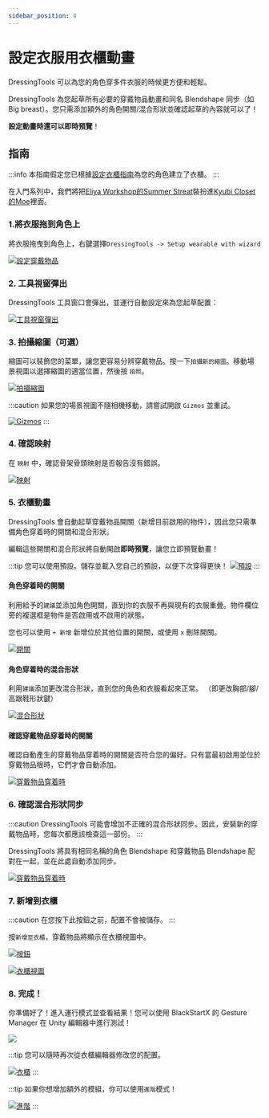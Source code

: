 ```yaml
---
sidebar_position: 4
---
```


# 設定衣服用衣櫃動畫

DressingTools 可以為您的角色穿多件衣服的時候更方便和輕鬆。

DressingTools 為您起草所有必要的穿戴物品動畫和同名 Blendshape 同步（如 Big breast）。您只需添加額外的角色開關/混合形狀並確認起草的內容就可以了！

**設定動畫時還可以即時預覽**！

## 指南

:::info
本指南假定您已根據[設定衣櫃指南](setup-cabinet)為您的角色建立了衣櫃。
:::

在入門系列中，我們將把[Eliya Workshop的Summer Streat](https://booth.pm/ja/items/4666271)裝扮進[Kyubi Closet的Moe](https://kyubihome.booth.pm/items/4667400)裡面。

### 1.將衣服拖到角色上

將衣服拖曳到角色上，右鍵選擇`DressingTools -> Setup wearable with wizard`

[![設定穿戴物品](/img/setup-cabanim-1-setup-wearable.PNG)](/img/setup-cabanim-1-setup-wearable.PNG)

### 2. 工具視窗彈出

DressingTools 工具窗口會彈出，並運行自動設定來為您起草配置：

[![工具視窗彈出](/img/setup-cabanim-2-tool-window.PNG)](/img/setup-cabanim-2-tool-window.PNG)

### 3. 拍攝縮圖（可選）

縮圖可以裝飾您的菜單，讓您更容易分辨穿戴物品。按一下`拍攝新的縮圖`。移動場景視圖以選擇縮圖的適當位置，然後按 `拍照`。

[![拍攝縮圖](/img/setup-cabanim-3-thumbnail.PNG)](/img/setup-cabanim-3-thumbnail.PNG)

:::caution
如果您的場景視圖不隨相機移動，請嘗試開啟 `Gizmos` 並重試。

[![Gizmos](/img/setup-cabanim-3-gizmos.PNG)](/img/setup-cabanim-3-gizmos.PNG)
:::

### 4. 確認映射

在 `映射` 中，確認骨架骨頭映射是否報告沒有錯誤。

[![映射](/img/setup-cabanim-4-mapping.PNG)](/img/setup-cabanim-4-mapping.PNG)

### 5. 衣櫃動畫

DressingTools 會自動起草穿戴物品開關（新增目前啟用的物件），因此您只需準備角色穿着時的開關和混合形狀。

編輯這些開關和混合形狀將自動開啟**即時預覽**，讓您立即預覽動畫！

:::tip
您可以使用預設。儲存並載入您自己的預設，以便下次穿得更快！ [![預設](/img/setup-cabanim-5-tip-presets.PNG)](/img/setup-cabanim-5-tip-presets.PNG)
:::

#### 角色穿着時的開關

利用給予的`建議`並添加角色開關，直到你的衣服不再與現有的衣服重曡。物件欄位旁的複選框是物件是否啟用或不啟用的狀態。

您也可以使用 `+ 新增` 新增位於其他位置的開關，或使用 `x` 刪除開關。

[![開關](/img/setup-cabanim-5-avatar-onwear-toggles.PNG)](/img/setup-cabanim-5-avatar-onwear-toggles.PNG)

#### 角色穿着時的混合形狀

利用`建議`添加更改混合形狀，直到您的角色和衣服看起來正常。 （即更改胸部/腳/高跟鞋形狀鍵）

[![混合形狀](/img/setup-cabanim-5-avatar-onwear-blendshapes.PNG)](/img/setup-cabanim-5-avatar-onwear-blendshapes.PNG)

#### 確認穿戴物品穿着時的開關

確認自動產生的穿戴物品穿着時的開關是否符合您的偏好。只有當最初啟用並位於穿戴物品根時，它們才會自動添加。

[![穿戴物品穿着時](/img/setup-cabanim-5-wearable-onwear.PNG)](/img/setup-cabanim-5-wearable-onwear.PNG)

### 6. 確認混合形狀同步

:::caution
DressingTools 可能會增加不正確的混合形狀同步。因此，安裝新的穿戴物品時，您每次都應該檢查這一部份。
:::

DressingTools 將具有相同名稱的角色 Blendshape 和穿戴物品 Blendshape 配對在一起，並在此處自動添加同步。

[![穿戴物品穿着時](/img/setup-cabanim-6-blendshape-sync.PNG)](/img/setup-cabanim-6-blendshape-sync.PNG)

### 7. 新增到衣櫃

:::caution
在您按下此按鈕之前，配置不會被儲存。
:::

按`新增至衣櫃`，穿戴物品將顯示在衣櫃視圖中。

[![按鈕](/img/setup-cabanim-7-addtocabinet.PNG)](/img/setup-cabanim-7-addtocabinet.PNG)

[![衣櫃視圖](/img/setup-cabanim-7-cabinetview.PNG)](/img/setup-cabanim-7-cabinetview.PNG)

### 8. 完成！

你準備好了！進入運行模式並查看結果！您可以使用 BlackStartX 的 Gesture Manager 在 Unity 編輯器中進行測試！

[![](/img/setup-cabanim-8-done.PNG)](/img/setup-cabanim-8-done.PNG)

:::tip
您可以隨時再次從衣櫃編輯器修改您的配置。

[![衣櫃](/img/setup-cabanim-8-tip-edit.PNG)](/img/setup-cabanim-8-tip-edit.PNG)
:::

:::tip
如果你想增加額外的模組，你可以使用`進階`模式！

[![進階](/img/setup-cabanim-8-tip-advanced.PNG)](/img/setup-cabanim-8-tip-advanced.PNG)
:::
